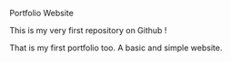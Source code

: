 Portfolio Website

This is my very first repository on Github !

That is my first portfolio too. A basic and simple website.
